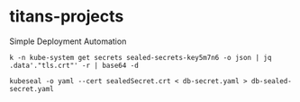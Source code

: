 # titans-projects

Simple Deployment Automation 

````
k -n kube-system get secrets sealed-secrets-key5m7n6 -o json | jq .data'."tls.crt"' -r | base64 -d
````

````
kubeseal -o yaml --cert sealedSecret.crt < db-secret.yaml > db-sealed-secret.yaml 
````

